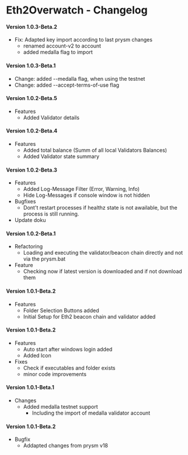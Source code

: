 # Eth2Overwatch - Changelog

#### Version 1.0.3-Beta.2
+ Fix: Adapted key import according to last prysm changes 
  + renamed account-v2 to account
  + added medalla flag to import

#### Version 1.0.3-Beta.1
+ Change: added --medalla flag, when using the testnet
+ Change: added --accept-terms-of-use flag

#### Version 1.0.2-Beta.5
+ Features
  + Added Validator details

#### Version 1.0.2-Beta.4
+ Features
  + Added total balance (Summ of all local Validators Balances)
  + Added Validator state summary

#### Version 1.0.2-Beta.3
+ Features  
  + Added Log-Message Filter (Error, Warning, Info)
  + Hide Log-Messages if console window is not hidden
+ Bugfixes
  + Dont't restart processes if healthz state is not awailable, but the process is still running.
+ Update doku

#### Version 1.0.2-Beta.1
+ Refactoring 
  + Loading and executing the validator/beacon chain directly and not via the prysm.bat
+ Feature
  + Checking now if latest version is downloaded and if not download them

#### Version 1.0.1-Beta.2
+ Features
  + Folder Selection Buttons added
  + Initial Setup for Eth2 beacon chain and validator added
#### Version 1.0.1-Beta.2
+ Features
    + Auto start after windows login added
    + Added Icon
+ Fixes
    + Check if executables and folder exists
    + minor code improvements
#### Version 1.0.1-Beta.1
+ Changes
  + Added medalla testnet support
    + Including the import of medalla validator account
#### Version 1.0.1-Beta.2
+ Bugfix
  + Addapted changes from prysm v18